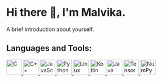 # Hi there 👋, I'm Malvika.
A brief introduction about yourself.

## Languages and Tools:
<p align="left"> 
  <a href="https://www.cprogramming.com/" target="_blank"> <img src="https://img.icons8.com/color/48/000000/c-programming.png" alt="C" width="40" height="40"/> </a>
  <a href="https://www.w3schools.com/cpp/" target="_blank"> <img src="https://img.icons8.com/color/48/000000/c-plus-plus-logo.png" alt="C++" width="40" height="40"/> </a>
  <a href="https://developer.mozilla.org/en-US/docs/Web/JavaScript" target="_blank"> <img src="https://img.icons8.com/color/48/000000/javascript.png" alt="JavaScript" width="40" height="40"/> </a>
  <a href="https://www.python.org" target="_blank"> <img src="https://img.icons8.com/color/48/000000/python.png" alt="Python" width="40" height="40"/> </a>
  <a href="https://www.linux.org/" target="_blank"> <img src="https://img.icons8.com/color/48/000000/linux.png" alt="Linux" width="40" height="40"/> </a>
  <!-- Add more tools and languages as needed -->
  <a href="https://kotlinlang.org/" target="_blank"> <img src="https://img.icons8.com/color/48/000000/kotlin.png" alt="Kotlin" width="40" height="40"/> </a>
  <a href="https://www.java.com/en/" target="_blank"> <img src="https://img.icons8.com/color/48/000000/java-coffee-cup-logo.png" alt="Java" width="40" height="40"/> </a>
  <a href="https://www.tensorflow.org/" target="_blank"> <img src="https://img.icons8.com/color/48/000000/tensorflow.png" alt="TensorFlow" width="40" height="40"/> </a>
<a href="https://github.com/numpy/numpy" target="_blank"> <img src="https://img.icons8.com/fluency/48/000000/numpy.png" alt="NumPy" width="40" height="40"/> </a>
</p>



<!---
malvi27/malvi27 is a ✨ special ✨ repository because its `README.md` (this file) appears on your GitHub profile.
You can click the Preview link to take a look at your changes.
--->
